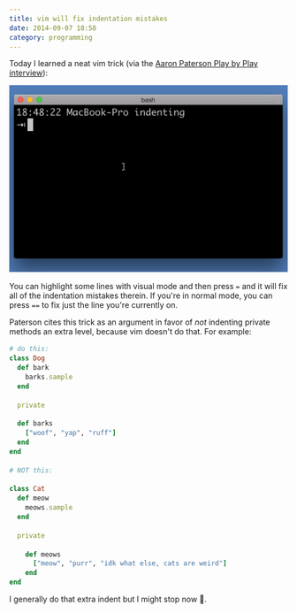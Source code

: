 ```yaml
---
title: vim will fix indentation mistakes
date: 2014-09-07 18:58
category: programming
---
```


Today I learned a neat vim trick (via the [Aaron Paterson Play by Play interview](http://beta.pluralsight.com/courses/play-by-play-aaron-patterson)):

![vim auto indent gif](/img/2014-09-07-vim-indentation.gif)

You can highlight some lines with visual mode and then press `=` and it will fix all of the indentation mistakes therein. If you're in normal mode, you can press `==` to fix just the line you're currently on.

Paterson cites this trick as an argument in favor of *not* indenting private methods an extra level, because vim doesn't do that. For example:

```ruby
# do this:
class Dog
  def bark
    barks.sample
  end

  private

  def barks
    ["woof", "yap", "ruff"]
  end
end

# NOT this:

class Cat
  def meow
    meows.sample
  end

  private

    def meows
      ["meow", "purr", "idk what else, cats are weird"]
    end
end
```

I generally do that extra indent but I might stop now 🍃.

